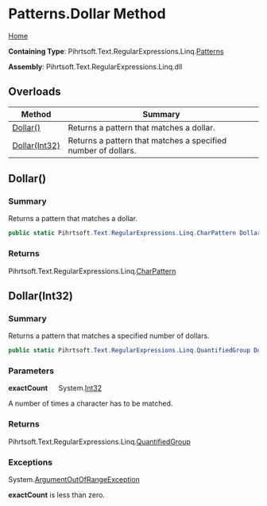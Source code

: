 # Patterns\.Dollar Method

[Home](../../../../../../README.md)

**Containing Type**: Pihrtsoft\.Text\.RegularExpressions\.Linq\.[Patterns](../README.md)

**Assembly**: Pihrtsoft\.Text\.RegularExpressions\.Linq\.dll

## Overloads

| Method | Summary |
| ------ | ------- |
| [Dollar()](#Pihrtsoft_Text_RegularExpressions_Linq_Patterns_Dollar) | Returns a pattern that matches a dollar\. |
| [Dollar(Int32)](#Pihrtsoft_Text_RegularExpressions_Linq_Patterns_Dollar_System_Int32_) | Returns a pattern that matches a specified number of dollars\. |

## Dollar\(\) <a name="Pihrtsoft_Text_RegularExpressions_Linq_Patterns_Dollar"></a>

### Summary

Returns a pattern that matches a dollar\.

```csharp
public static Pihrtsoft.Text.RegularExpressions.Linq.CharPattern Dollar()
```

### Returns

Pihrtsoft\.Text\.RegularExpressions\.Linq\.[CharPattern](../../CharPattern/README.md)

## Dollar\(Int32\) <a name="Pihrtsoft_Text_RegularExpressions_Linq_Patterns_Dollar_System_Int32_"></a>

### Summary

Returns a pattern that matches a specified number of dollars\.

```csharp
public static Pihrtsoft.Text.RegularExpressions.Linq.QuantifiedGroup Dollar(int exactCount)
```

### Parameters

**exactCount** &emsp; System\.[Int32](https://docs.microsoft.com/en-us/dotnet/api/system.int32)

A number of times a character has to be matched\.

### Returns

Pihrtsoft\.Text\.RegularExpressions\.Linq\.[QuantifiedGroup](../../QuantifiedGroup/README.md)

### Exceptions

System\.[ArgumentOutOfRangeException](https://docs.microsoft.com/en-us/dotnet/api/system.argumentoutofrangeexception)

**exactCount** is less than zero\.


